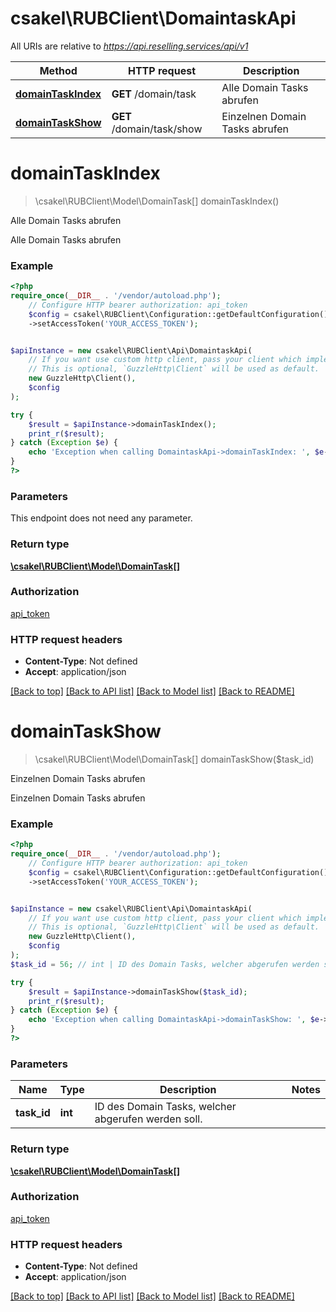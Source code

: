 # csakel\RUBClient\DomaintaskApi

All URIs are relative to *https://api.reselling.services/api/v1*

Method | HTTP request | Description
------------- | ------------- | -------------
[**domainTaskIndex**](DomaintaskApi.md#domaintaskindex) | **GET** /domain/task | Alle Domain Tasks abrufen
[**domainTaskShow**](DomaintaskApi.md#domaintaskshow) | **GET** /domain/task/show | Einzelnen Domain Tasks abrufen

# **domainTaskIndex**
> \csakel\RUBClient\Model\DomainTask[] domainTaskIndex()

Alle Domain Tasks abrufen

Alle Domain Tasks abrufen

### Example
```php
<?php
require_once(__DIR__ . '/vendor/autoload.php');
    // Configure HTTP bearer authorization: api_token
    $config = csakel\RUBClient\Configuration::getDefaultConfiguration()
    ->setAccessToken('YOUR_ACCESS_TOKEN');


$apiInstance = new csakel\RUBClient\Api\DomaintaskApi(
    // If you want use custom http client, pass your client which implements `GuzzleHttp\ClientInterface`.
    // This is optional, `GuzzleHttp\Client` will be used as default.
    new GuzzleHttp\Client(),
    $config
);

try {
    $result = $apiInstance->domainTaskIndex();
    print_r($result);
} catch (Exception $e) {
    echo 'Exception when calling DomaintaskApi->domainTaskIndex: ', $e->getMessage(), PHP_EOL;
}
?>
```

### Parameters
This endpoint does not need any parameter.

### Return type

[**\csakel\RUBClient\Model\DomainTask[]**](../Model/DomainTask.md)

### Authorization

[api_token](../../README.md#api_token)

### HTTP request headers

 - **Content-Type**: Not defined
 - **Accept**: application/json

[[Back to top]](#) [[Back to API list]](../../README.md#documentation-for-api-endpoints) [[Back to Model list]](../../README.md#documentation-for-models) [[Back to README]](../../README.md)

# **domainTaskShow**
> \csakel\RUBClient\Model\DomainTask[] domainTaskShow($task_id)

Einzelnen Domain Tasks abrufen

Einzelnen Domain Tasks abrufen

### Example
```php
<?php
require_once(__DIR__ . '/vendor/autoload.php');
    // Configure HTTP bearer authorization: api_token
    $config = csakel\RUBClient\Configuration::getDefaultConfiguration()
    ->setAccessToken('YOUR_ACCESS_TOKEN');


$apiInstance = new csakel\RUBClient\Api\DomaintaskApi(
    // If you want use custom http client, pass your client which implements `GuzzleHttp\ClientInterface`.
    // This is optional, `GuzzleHttp\Client` will be used as default.
    new GuzzleHttp\Client(),
    $config
);
$task_id = 56; // int | ID des Domain Tasks, welcher abgerufen werden soll.

try {
    $result = $apiInstance->domainTaskShow($task_id);
    print_r($result);
} catch (Exception $e) {
    echo 'Exception when calling DomaintaskApi->domainTaskShow: ', $e->getMessage(), PHP_EOL;
}
?>
```

### Parameters

Name | Type | Description  | Notes
------------- | ------------- | ------------- | -------------
 **task_id** | **int**| ID des Domain Tasks, welcher abgerufen werden soll. |

### Return type

[**\csakel\RUBClient\Model\DomainTask[]**](../Model/DomainTask.md)

### Authorization

[api_token](../../README.md#api_token)

### HTTP request headers

 - **Content-Type**: Not defined
 - **Accept**: application/json

[[Back to top]](#) [[Back to API list]](../../README.md#documentation-for-api-endpoints) [[Back to Model list]](../../README.md#documentation-for-models) [[Back to README]](../../README.md)

